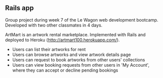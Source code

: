 
Rails app
---

Group project during week 7 of the Le Wagon web development bootcamp. Developed with two other classmates in 4 days.

ArtMart is an artwork rental marketplace. Implemented with Rails and deployed to Heroku (http://artmart100.herokuapp.com/).

- Users can list their artworks for rent
- Users can browse artworks and view artwork details page
- Users can request to book artworks from other users' collections
- Users can view booking requests from other users in 'My Account', where they can accept or decline pending bookings
